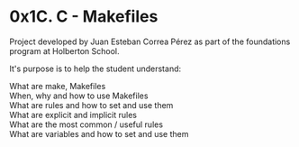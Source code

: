 # 0x1C. C - Makefiles
Project developed by Juan Esteban Correa Pérez as part of the foundations program at Holberton School.

It's purpose is to help the student understand:

What are make, Makefiles<br />
When, why and how to use Makefiles<br />
What are rules and how to set and use them<br />
What are explicit and implicit rules<br />
What are the most common / useful rules<br />
What are variables and how to set and use them<br />
